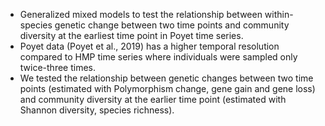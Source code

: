 * Generalized mixed models to test the relationship between within-species genetic change between two time points and community diversity at the earliest time point in Poyet time series.
* Poyet data (Poyet et al., 2019) has a higher temporal resolution compared to HMP time series where individuals were sampled only twice-three times.
* We tested the relationship between genetic changes between two time points (estimated with Polymorphism change, gene gain and gene loss) and community diversity at the earlier time point (estimated with Shannon diversity, species richness).

